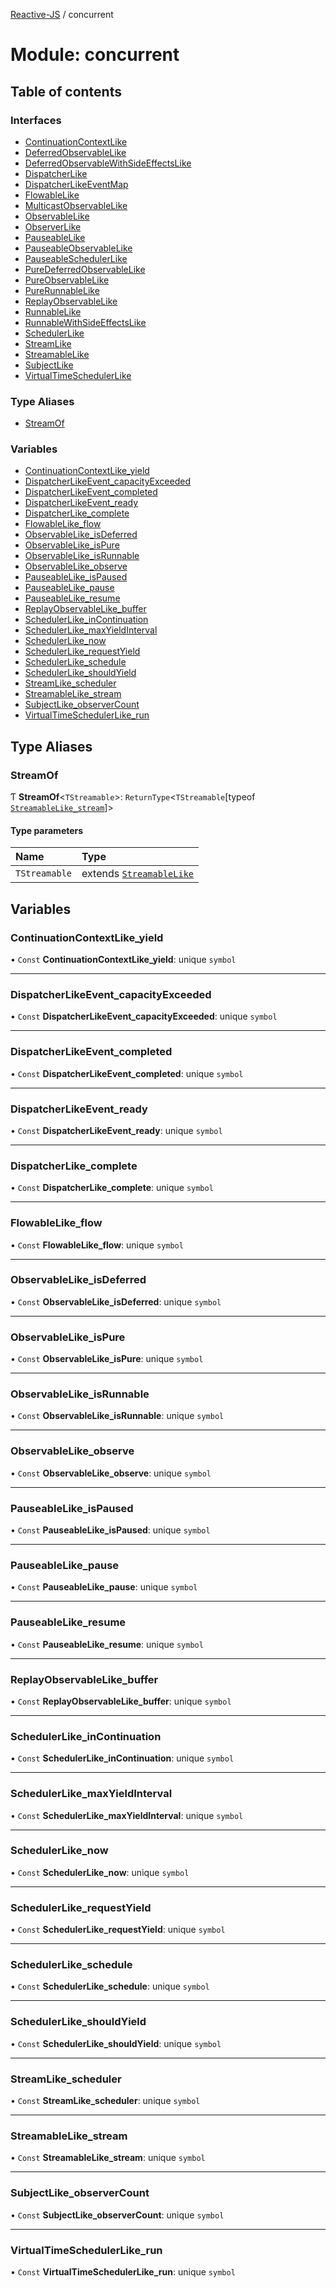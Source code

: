 [Reactive-JS](../README.md) / concurrent

# Module: concurrent

## Table of contents

### Interfaces

- [ContinuationContextLike](../interfaces/concurrent.ContinuationContextLike.md)
- [DeferredObservableLike](../interfaces/concurrent.DeferredObservableLike.md)
- [DeferredObservableWithSideEffectsLike](../interfaces/concurrent.DeferredObservableWithSideEffectsLike.md)
- [DispatcherLike](../interfaces/concurrent.DispatcherLike.md)
- [DispatcherLikeEventMap](../interfaces/concurrent.DispatcherLikeEventMap.md)
- [FlowableLike](../interfaces/concurrent.FlowableLike.md)
- [MulticastObservableLike](../interfaces/concurrent.MulticastObservableLike.md)
- [ObservableLike](../interfaces/concurrent.ObservableLike.md)
- [ObserverLike](../interfaces/concurrent.ObserverLike.md)
- [PauseableLike](../interfaces/concurrent.PauseableLike.md)
- [PauseableObservableLike](../interfaces/concurrent.PauseableObservableLike.md)
- [PauseableSchedulerLike](../interfaces/concurrent.PauseableSchedulerLike.md)
- [PureDeferredObservableLike](../interfaces/concurrent.PureDeferredObservableLike.md)
- [PureObservableLike](../interfaces/concurrent.PureObservableLike.md)
- [PureRunnableLike](../interfaces/concurrent.PureRunnableLike.md)
- [ReplayObservableLike](../interfaces/concurrent.ReplayObservableLike.md)
- [RunnableLike](../interfaces/concurrent.RunnableLike.md)
- [RunnableWithSideEffectsLike](../interfaces/concurrent.RunnableWithSideEffectsLike.md)
- [SchedulerLike](../interfaces/concurrent.SchedulerLike.md)
- [StreamLike](../interfaces/concurrent.StreamLike.md)
- [StreamableLike](../interfaces/concurrent.StreamableLike.md)
- [SubjectLike](../interfaces/concurrent.SubjectLike.md)
- [VirtualTimeSchedulerLike](../interfaces/concurrent.VirtualTimeSchedulerLike.md)

### Type Aliases

- [StreamOf](concurrent.md#streamof)

### Variables

- [ContinuationContextLike\_yield](concurrent.md#continuationcontextlike_yield)
- [DispatcherLikeEvent\_capacityExceeded](concurrent.md#dispatcherlikeevent_capacityexceeded)
- [DispatcherLikeEvent\_completed](concurrent.md#dispatcherlikeevent_completed)
- [DispatcherLikeEvent\_ready](concurrent.md#dispatcherlikeevent_ready)
- [DispatcherLike\_complete](concurrent.md#dispatcherlike_complete)
- [FlowableLike\_flow](concurrent.md#flowablelike_flow)
- [ObservableLike\_isDeferred](concurrent.md#observablelike_isdeferred)
- [ObservableLike\_isPure](concurrent.md#observablelike_ispure)
- [ObservableLike\_isRunnable](concurrent.md#observablelike_isrunnable)
- [ObservableLike\_observe](concurrent.md#observablelike_observe)
- [PauseableLike\_isPaused](concurrent.md#pauseablelike_ispaused)
- [PauseableLike\_pause](concurrent.md#pauseablelike_pause)
- [PauseableLike\_resume](concurrent.md#pauseablelike_resume)
- [ReplayObservableLike\_buffer](concurrent.md#replayobservablelike_buffer)
- [SchedulerLike\_inContinuation](concurrent.md#schedulerlike_incontinuation)
- [SchedulerLike\_maxYieldInterval](concurrent.md#schedulerlike_maxyieldinterval)
- [SchedulerLike\_now](concurrent.md#schedulerlike_now)
- [SchedulerLike\_requestYield](concurrent.md#schedulerlike_requestyield)
- [SchedulerLike\_schedule](concurrent.md#schedulerlike_schedule)
- [SchedulerLike\_shouldYield](concurrent.md#schedulerlike_shouldyield)
- [StreamLike\_scheduler](concurrent.md#streamlike_scheduler)
- [StreamableLike\_stream](concurrent.md#streamablelike_stream)
- [SubjectLike\_observerCount](concurrent.md#subjectlike_observercount)
- [VirtualTimeSchedulerLike\_run](concurrent.md#virtualtimeschedulerlike_run)

## Type Aliases

### StreamOf

Ƭ **StreamOf**<`TStreamable`\>: `ReturnType`<`TStreamable`[typeof [`StreamableLike_stream`](concurrent.md#streamablelike_stream)]\>

#### Type parameters

| Name | Type |
| :------ | :------ |
| `TStreamable` | extends [`StreamableLike`](../interfaces/concurrent.StreamableLike.md) |

## Variables

### ContinuationContextLike\_yield

• `Const` **ContinuationContextLike\_yield**: unique `symbol`

___

### DispatcherLikeEvent\_capacityExceeded

• `Const` **DispatcherLikeEvent\_capacityExceeded**: unique `symbol`

___

### DispatcherLikeEvent\_completed

• `Const` **DispatcherLikeEvent\_completed**: unique `symbol`

___

### DispatcherLikeEvent\_ready

• `Const` **DispatcherLikeEvent\_ready**: unique `symbol`

___

### DispatcherLike\_complete

• `Const` **DispatcherLike\_complete**: unique `symbol`

___

### FlowableLike\_flow

• `Const` **FlowableLike\_flow**: unique `symbol`

___

### ObservableLike\_isDeferred

• `Const` **ObservableLike\_isDeferred**: unique `symbol`

___

### ObservableLike\_isPure

• `Const` **ObservableLike\_isPure**: unique `symbol`

___

### ObservableLike\_isRunnable

• `Const` **ObservableLike\_isRunnable**: unique `symbol`

___

### ObservableLike\_observe

• `Const` **ObservableLike\_observe**: unique `symbol`

___

### PauseableLike\_isPaused

• `Const` **PauseableLike\_isPaused**: unique `symbol`

___

### PauseableLike\_pause

• `Const` **PauseableLike\_pause**: unique `symbol`

___

### PauseableLike\_resume

• `Const` **PauseableLike\_resume**: unique `symbol`

___

### ReplayObservableLike\_buffer

• `Const` **ReplayObservableLike\_buffer**: unique `symbol`

___

### SchedulerLike\_inContinuation

• `Const` **SchedulerLike\_inContinuation**: unique `symbol`

___

### SchedulerLike\_maxYieldInterval

• `Const` **SchedulerLike\_maxYieldInterval**: unique `symbol`

___

### SchedulerLike\_now

• `Const` **SchedulerLike\_now**: unique `symbol`

___

### SchedulerLike\_requestYield

• `Const` **SchedulerLike\_requestYield**: unique `symbol`

___

### SchedulerLike\_schedule

• `Const` **SchedulerLike\_schedule**: unique `symbol`

___

### SchedulerLike\_shouldYield

• `Const` **SchedulerLike\_shouldYield**: unique `symbol`

___

### StreamLike\_scheduler

• `Const` **StreamLike\_scheduler**: unique `symbol`

___

### StreamableLike\_stream

• `Const` **StreamableLike\_stream**: unique `symbol`

___

### SubjectLike\_observerCount

• `Const` **SubjectLike\_observerCount**: unique `symbol`

___

### VirtualTimeSchedulerLike\_run

• `Const` **VirtualTimeSchedulerLike\_run**: unique `symbol`
